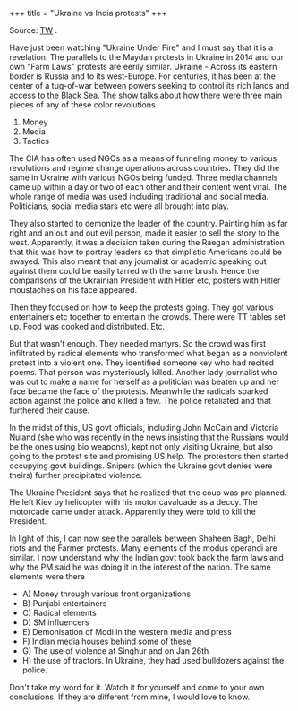 +++
title = "Ukraine vs India protests"
+++

Source: [TW](https://threadreaderapp.com/thread/1503006600935600131.html) .

Have just been watching "Ukraine Under Fire" and I must say that it is a revelation.
The parallels to the Maydan protests in Ukraine in 2014 and our own "Farm Laws" protests are eerily similar. Ukraine - Across its eastern border is Russia and to its west-Europe. For centuries, it has been at the center of a tug-of-war between powers seeking to control its rich lands and access to the Black Sea. The show talks about how there were three main pieces of any of these color revolutions

1. Money
2. Media
3. Tactics


The CIA has often used NGOs as a means of funneling money to various revolutions and regime change operations across countries. They did the same in Ukraine with various NGOs being funded. Three media channels came up within a day or two of each other and their content went viral. The whole range of media was used including traditional and social media. Politicians, social media stars etc were all brought into play. 

They also started to demonize the leader of the country. Painting him as far right and an out and out evil person, made it easier to sell the story to the west. Apparently, it was a decision taken during the Raegan administration that this was how to portray leaders so that simplistic Americans could be swayed. This also meant that any journalist or academic speaking out against them could be easily tarred with the same brush. Hence the comparisons of the Ukrainian President with Hitler etc, posters with Hitler moustaches on his face appeared.

Then they focused on how to keep the protests going. They got various entertainers etc together to entertain the crowds. There were TT tables set up. Food was cooked and distributed. Etc.

But that wasn't enough. They needed martyrs. So the crowd was first infiltrated by radical elements who transformed what began as a nonviolent protest into a violent one. They identified someone key who had recited poems. That person was mysteriously killed. Another lady journalist who was out to make a name for herself as a politician was beaten up and her face became the face of the protests. Meanwhile the radicals sparked action against the police and killed a few. The police retaliated and that furthered their cause.

In the midst of this, US govt officials, including John McCain and Victoria Nuland (she who was recently in the news insisting that the Russians would be the ones using bio weapons), kept not only visiting Ukraine, but also going to the protest site and promising US help. The protestors then started occupying govt buildings. Snipers (which the Ukraine govt denies were theirs) further precipitated violence. 

The Ukraine President says that he realized that the coup was pre planned. He left Kiev by helicopter with his motor cavalcade as a decoy. The motorcade came under attack. Apparently they were told to kill the President.

In light of this, I can now see the parallels between Shaheen Bagh, Delhi riots and the Farmer protests. Many elements of the modus operandi are similar. I now understand why the Indian govt took back the farm laws and why the PM said he was doing it in the interest of the nation. The same elements were there

- A) Money through various front organizations
- B) Punjabi entertainers
- C) Radical elements
- D) SM influencers
- E) Demonisation of Modi in the western media and press
- F) Indian media houses behind some of these
- G) The use of violence at Singhur and on Jan 26th
- H) the use of tractors. In Ukraine, they had used bulldozers against the police.

Don't take my word for it. Watch it for yourself and come to your own conclusions. If they are different from mine, I would love to know.